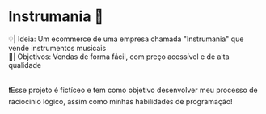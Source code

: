 # Instrumania 🎹

💡| Ideia: Um ecommerce de uma empresa chamada "Instrumania" que vende instrumentos musicais <br/>
🔎| Objetivos: Vendas de forma fácil, com preço acessível e de alta qualidade <br/> <br/>

❗Esse projeto é fictíceo e tem como objetivo desenvolver meu processo de raciocinio lógico, assim como minhas habilidades de programação!
